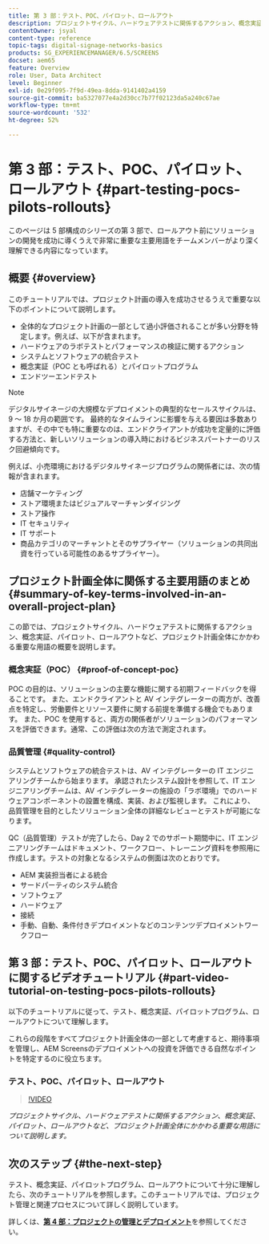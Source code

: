```yaml
---
title: 第 3 部：テスト、POC、パイロット、ロールアウト
description: プロジェクトサイクル、ハードウェアテストに関係するアクション、概念実証、パイロット、ロールアウトなど、プロジェクト計画全体にかかわる主な用語について説明します。
contentOwner: jsyal
content-type: reference
topic-tags: digital-signage-networks-basics
products: SG_EXPERIENCEMANAGER/6.5/SCREENS
docset: aem65
feature: Overview
role: User, Data Architect
level: Beginner
exl-id: 0e29f095-7f9d-49ea-8dda-9141402a4159
source-git-commit: ba5327077e4a2d30cc7b77f02123da5a240c67ae
workflow-type: tm+mt
source-wordcount: '532'
ht-degree: 52%

---
```


# 第 3 部：テスト、POC、パイロット、ロールアウト {#part-testing-pocs-pilots-rollouts}

このページは 5 部構成のシリーズの第 3 部で、ロールアウト前にソリューションの開発を成功に導くうえで非常に重要な主要用語をチームメンバーがより深く理解できる内容になっています。

## 概要 {#overview}

このチュートリアルでは、プロジェクト計画の導入を成功させるうえで重要な以下のポイントについて説明します。

* 全体的なプロジェクト計画の一部として過小評価されることが多い分野を特定します。例えば、以下が含まれます。
* ハードウェアのラボテストとパフォーマンスの検証に関するアクション
* システムとソフトウェアの統合テスト
* 概念実証（POC とも呼ばれる）とパイロットプログラム
* エンドツーエンドテスト

>[!NOTE]
>
>デジタルサイネージの大規模なデプロイメントの典型的なセールスサイクルは、9 ～ 18 か月の範囲です。 最終的なタイムラインに影響を与える要因は多数ありますが、その中でも特に重要なのは、エンドクライアントが成功を定量的に評価する方法と、新しいソリューションの導入時におけるビジネスパートナーのリスク回避傾向です。

例えば、小売環境におけるデジタルサイネージプログラムの関係者には、次の情報が含まれます。

* 店舗マーケティング
* ストア環境またはビジュアルマーチャンダイジング
* ストア操作
* IT セキュリティ
* IT サポート
* 商品カテゴリのマーチャントとそのサプライヤー（ソリューションの共同出資を行っている可能性のあるサプライヤー）。

## プロジェクト計画全体に関係する主要用語のまとめ {#summary-of-key-terms-involved-in-an-overall-project-plan}

この節では、プロジェクトサイクル、ハードウェアテストに関係するアクション、概念実証、パイロット、ロールアウトなど、プロジェクト計画全体にかかわる重要な用語の概要を説明します。

### 概念実証（POC） {#proof-of-concept-poc}

POC の目的は、ソリューションの主要な機能に関する初期フィードバックを得ることです。 また、エンドクライアントと AV インテグレーターの両方が、改善点を特定し、労働要件とリソース要件に関する前提を準備する機会でもあります。 また、POC を使用すると、両方の関係者がソリューションのパフォーマンスを評価できます。通常、この評価は次の方法で測定されます。

### 品質管理 {#quality-control}

システムとソフトウェアの統合テストは、AV インテグレーターの IT エンジニアリングチームから始まります。 承認されたシステム設計を参照して、IT エンジニアリングチームは、AV インテグレーターの施設の「ラボ環境」でのハードウェアコンポーネントの設置を構成、実装、および監視します。 これにより、品質管理を目的としたソリューション全体の詳細なレビューとテストが可能になります。

QC（品質管理）テストが完了したら、Day 2 でのサポート期間中に、IT エンジニアリングチームはドキュメント、ワークフロー、トレーニング資料を参照用に作成します。テストの対象となるシステムの側面は次のとおりです。

* AEM 実装担当者による統合
* サードパーティのシステム統合
* ソフトウェア
* ハードウェア
* 接続
* 手動、自動、条件付きデプロイメントなどのコンテンツデプロイメントワークフロー

## 第 3 部：テスト、POC、パイロット、ロールアウトに関するビデオチュートリアル {#part-video-tutorial-on-testing-pocs-pilots-rollouts}

以下のチュートリアルに従って、テスト、概念実証、パイロットプログラム、ロールアウトについて理解します。

これらの段階をすべてプロジェクト計画全体の一部として考慮すると、期待事項を管理し、AEM Screensのデプロイメントへの投資を評価できる自然なポイントを特定するのに役立ちます。

### テスト、POC、パイロット、ロールアウト

>[!VIDEO](https://video.tv.adobe.com/v/28405)

*プロジェクトサイクル、ハードウェアテストに関係するアクション、概念実証、パイロット、ロールアウトなど、プロジェクト計画全体にかかわる重要な用語について説明します。*

## 次のステップ {#the-next-step}

テスト、概念実証、パイロットプログラム、ロールアウトについて十分に理解したら、次のチュートリアルを参照します。このチュートリアルでは、プロジェクト管理と関連プロセスについて詳しく説明しています。

詳しくは、**[第 4 部：プロジェクトの管理とデプロイメント](project-management-and-deployment.md)**&#x200B;を参照してください。
